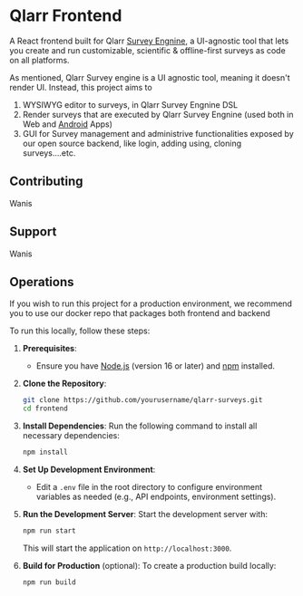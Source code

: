 # Qlarr Frontend
A React frontend built for Qlarr [Survey Engnine](https://github.com/qlarr-surveys/survey-engine), a UI-agnostic tool that lets you create and run customizable, scientific & offline-first surveys as code on all platforms.

As mentioned, Qlarr Survey engine is a UI agnostic tool, meaning it doesn't render UI. Instead, this project aims to
1. WYSIWYG editor to surveys, in Qlarr Survey Engnine DSL
2. Render surveys that are executed by Qlarr Survey Engnine (used both in Web and [Android](https://github.com/qlarr-surveys/android) Apps)
3. GUI for Survey management and administrive functionalities exposed by our open source backend, like login, adding using, cloning surveys....etc.

## Contributing
Wanis


## Support
Wanis

## Operations
If you wish to run this project for a production environment, we recommend you to use our docker repo that packages both frontend and backend

To run this locally, follow these steps:

1. **Prerequisites**:
   - Ensure you have [Node.js](https://nodejs.org/) (version 16 or later) and [npm](https://www.npmjs.com/) installed.

2. **Clone the Repository**:
   ```bash
   git clone https://github.com/yourusername/qlarr-surveys.git
   cd frontend
   ```

3. **Install Dependencies**:
   Run the following command to install all necessary dependencies:
   ```bash
   npm install
   ```

4. **Set Up Development Environment**:
   - Edit a `.env` file in the root directory to configure environment variables as needed (e.g., API endpoints, environment settings).
   
5. **Run the Development Server**:
   Start the development server with:
   ```bash
   npm run start
   ```
   This will start the application on `http://localhost:3000`.

6. **Build for Production** (optional):
   To create a production build locally:
   ```bash
   npm run build
   ```

